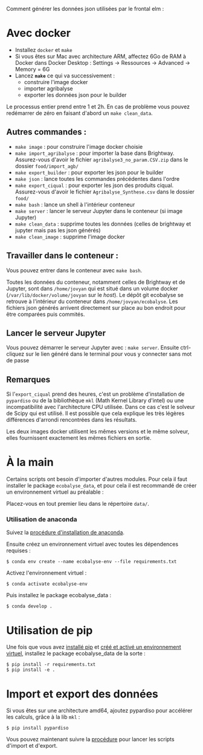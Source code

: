 Comment générer les données json utilisées par le frontal elm :

# Avec docker

* Installez `docker` et `make`
* Si vous êtes sur Mac avec architecture ARM, affectez 6Go de RAM à Docker dans Docker Desktop : Settings → Ressources → Advanced → Memory = 6G
* Lancez **`make`** ce qui va successivement :
    * construire l'image docker
    * importer agribalyse
    * exporter les données json pour le builder

Le processus entier prend entre 1 et 2h.
En cas de problème vous pouvez redémarrer de zéro en faisant d'abord un `make clean_data`.

## Autres commandes :

* `make image` : pour construire l'image docker choisie
* `make import_agribalyse` : pour importer la base dans Brightway. Assurez-vous d'avoir le fichier `agribalyse3_no_param.CSV.zip` dans le dossier `food/import_agb/`
* `make export_builder` : pour exporter les json pour le builder
* `make json` : lance toutes les commandes précédentes dans l'ordre
* `make export_ciqual` : pour exporter les json des produits ciqual. Assurez-vous d'avoir le fichier `Agribalyse_Synthese.csv` dans le dossier `food/`
* `make bash` : lance un shell à l'intérieur conteneur
* `make server` : lancer le serveur Jupyter dans le conteneur (si image Jupyter)
* `make clean_data` : supprime toutes les données (celles de brightway et
  jupyter mais pas les json générés)
* `make clean_image` : supprime l'image docker

## Travailler dans le conteneur :

Vous pouvez entrer dans le conteneur avec `make bash`.

Toutes les données du conteneur, notamment celles de Brightway et de Jupyter,
sont dans `/home/jovyan` qui est situé dans un volume docker
(`/var/lib/docker/volume/jovyan` sur le *host*).  Le dépôt git ecobalyse se
retrouve à l'intérieur du conteneur dans `/home/jovyan/ecobalyse`.  Les
fichiers json générés arrivent directement sur place au bon endroit pour être
comparées puis commités.

## Lancer le serveur Jupyter

Vous pouvez démarrer le serveur Jupyter avec : `make server`. Ensuite
ctrl-cliquez sur le lien généré dans le terminal pour vous y connecter sans mot
de passe

## Remarques

Si l'`export_ciqual` prend des heures, c'est un problème d'installation de
`pypardiso` ou de la bibliothèque `mkl` (Math Kernel Library d'intel) ou une
incompatibilité avec l'architecture CPU utilisée. Dans ce cas c'est le solveur
de Scipy qui est utilisé. Il est possible que cela explique les très légères
différences d'arrondi rencontrées dans les résultats.

Les deux images docker utilisent les mêmes versions et le même solveur, elles fournissent exactement les mêmes fichiers en sortie.


# À la main

Certains scripts ont besoin d'importer d'autres modules. Pour cela il faut
installer le package `ecobalyse_data`, et pour cela il est recommandé de créer un
environnement virtuel au préalable :

Placez-vous en tout premier lieu dans le répertoire `data/`.

### Utilisation de anaconda

Suivez la [procédure d'installation de anaconda](https://docs.conda.io/projects/conda/en/latest/user-guide/install/index.html).

Ensuite créez un environnement virtuel avec toutes les dépendences requises :

    $ conda env create --name ecobalyse-env --file requirements.txt

Activez l'environnement virtuel :

    $ conda activate ecobalyse-env

Puis installez le package ecobalyse_data :

    $ conda develop .

# Utilisation de pip

Une fois que vous avez [installé
pip](https://pip.pypa.io/en/stable/installation/) et [créé et activé un
environnement
virtuel](https://packaging.python.org/en/latest/tutorials/installing-packages/#creating-and-using-virtual-environments),
installez le package ecobalyse_data de la sorte :

    $ pip install -r requirements.txt
    $ pip install -e .

# Import et export des données

Si vous êtes sur une architecture amd64, ajoutez pypardiso pour accélérer les calculs, grâce à la lib `mkl` :

    $ pip install pypardiso

Vous pouvez maintenant suivre la [procédure](food/README.md) pour lancer les scripts d'import et d'export.


